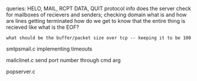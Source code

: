 queries:
    HELO, MAIL, RCPT DATA, QUIT protocol info
    does the server check for mailboxes of recievers and senders; checking domain
    what is <CR><LF> and how are lines getting terminated
    how do we get to know that the entire thing is recieved like what is the EOF?

    what should be the buffer/packet size over tcp -- keeping it to be 100

smtpsmail.c
    implementing timeouts

mailclinet.c
    send port number through cmd arg

popserver.c
